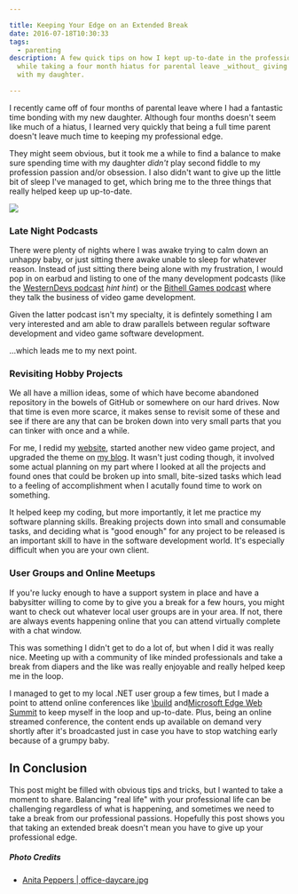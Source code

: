 ```yaml
---

title: Keeping Your Edge on an Extended Break
date: 2016-07-18T10:30:33
tags:
  - parenting
description: A few quick tips on how I kept up-to-date in the professional world
  while taking a four month hiatus for parental leave _without_ giving up time
  with my daughter.

---
```


I recently came off of four months of parental leave where I had a fantastic time bonding with my new daughter. Although four months doesn't seem like much of a hiatus, I learned very quickly that being a full time parent doesn't leave much time to keeping my professional edge.

They might seem obvious, but it took me a while to find a balance to make sure spending time with my daughter _didn't_ play second fiddle to my profession passion and/or obsession. I also didn't want to give up the little bit of sleep I've managed to get, which bring me to the three things that really helped keep up up-to-date.

![](https://blog.davidwesst.com/2016/07/Keeping-Your-Edge-on-an-Extended-Break/office-daycare.jpg)

### Late Night Podcasts
There were plenty of nights where I was awake trying to calm down an unhappy baby, or just sitting there awake unable to sleep for whatever reason. Instead of just sitting there being alone with my frustration, I would pop in on earbud and listing to one of the many development podcasts (like the [WesternDevs podcast](http://www.westerndevs.com/podcasts/) *hint hint*) or the [Bithell Games podcast](https://www.youtube.com/channel/UCkDkgK59ygwHHMDSiW0M3-g) where they talk the business of video game development.

Given the latter podcast isn't my specialty, it is defintely something I am very interested and am able to draw parallels between regular software development and video game software development.

...which leads me to my next point.

### Revisiting Hobby Projects 
We all have a million ideas, some of which have become abandoned repository in the bowels of GitHub or somewhere on our hard drives. Now that time is even more scarce, it makes sense to revisit some of these and see if there are any that can be broken down into very small parts that you can tinker with once and a while.

For me, I redid my [website](https://github.com/davidwesst/dw-www), started another new video game project, and upgraded the theme on [my blog](https://github.com/davidwesst/dw-blog). It wasn't just coding though, it involved some actual planning on my part where I looked at all the projects and found ones that could be broken up into small, bite-sized tasks which lead to a feeling of accomplishment when I acutally found time to work on something.

It helped keep my coding, but more importantly, it let me practice my software planning skills. Breaking projects down into small and consumable tasks, and deciding what is "good enough" for any project to be released is an important skill to have in the software development world. It's especially difficult when you are your own client. 

### User Groups and Online Meetups
If you're lucky enough to have a support system in place and have a babysitter willing to come by to give you a break for a few hours, you might want to check out whatever local user groups are in your area. If not, there are always events happening online that you can attend virtually complete with a chat window.

This was something I didn't get to do a lot of, but when I did it was really nice. Meeting up with a community of like minded professionals and take a break from diapers and the like was really enjoyable and really helped keep me in the loop.

I managed to get to my local .NET user group a few times, but I made a point to attend online conferences like [\\build](https://build.microsoft.com/) and[Microsoft Edge Web Summit](https://channel9.msdn.com/events/WebPlatformSummit/edgesummit2016) to keep myself in the loop and up-to-date. Plus, being an online streamed conference, the content ends up available on demand very shortly after it's broadcasted just in case you have to stop watching early because of a grumpy baby.

## In Conclusion
This post might be filled with obvious tips and tricks, but I wanted to take a moment to share. Balancing "real life" with your professional life can be challenging regardless of what is happening, and sometimes we need to take a break from our professional passions. Hopefully this post shows you that taking an extended break doesn't mean you have to give up your professional edge. 

##### Photo Credits
* [Anita Peppers | office-daycare.jpg](https://morguefile.com/creative/anitapeppers)
